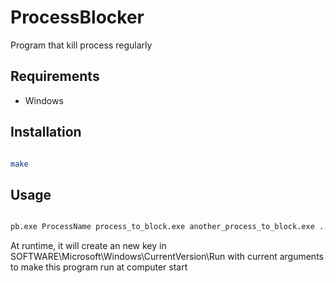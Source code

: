 # ProcessBlocker
Program that kill process regularly

## Requirements

-   Windows

## Installation

``` bash

make

```

## Usage

``` bash

pb.exe ProcessName process_to_block.exe another_process_to_block.exe ...

```

At runtime, it will create an new key in SOFTWARE\\Microsoft\\Windows\\CurrentVersion\\Run with current arguments to make this program run at computer start
